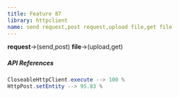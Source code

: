 ```yaml
---
title: Feature 87
library: httpclient
name: send request,post request,upload file,get file
---
```


**request**->(send,post) **file**->(upload,get) 

##### API References

```java
CloseableHttpClient.execute --> 100 %
HttpPost.setEntity --> 95.83 %
```
